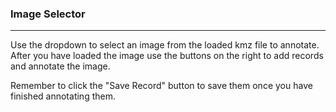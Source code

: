 ### Image Selector

------------------------------------------------------------------------

Use the dropdown to select an image from the loaded kmz file to annotate. After you have loaded the image use the buttons on the right to add records and annotate the image.

Remember to click the "Save Record" button to save them once you have finished annotating them.
